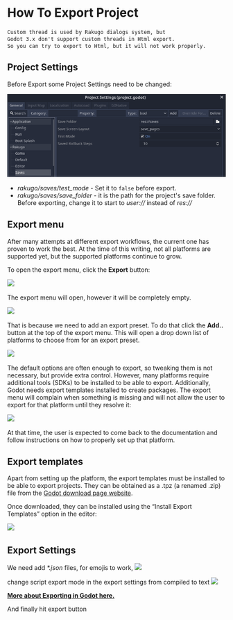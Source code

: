 # How To Export Project

```{warning}
Custom thread is used by Rakugo dialogs system, but
Godot 3.x don't support custom threads in Html export.
So you can try to export to Html, but it will not work properly.
```

## Project Settings

Before Export some Project Settings need to be changed:

![](project_setup/project-settings-saves.png)

- _rakugo/saves/test_mode_ - Set it to `false` before export.
- _rakugo/saves/save_folder_ - it is the path for the project's save folder.
  Before exporting, change it to start to _user://_ instead of _res://_

## Export menu

After many attempts at different export workflows, the current one has proven to work the best.
At the time of this writing, not all platforms are supported yet, but the supported platforms continue to grow.

To open the export menu, click the **Export** button:

![](https://docs.godotengine.org/en/3.0/_images/export.png)

The export menu will open, however it will be completely empty.

![](https://docs.godotengine.org/en/3.0/_images/export_dialog.png)

That is because we need to add an export preset.
To do that click the **Add..** button at the top of the export menu.
This will open a drop down list of platforms to choose from for an export preset.

![](https://docs.godotengine.org/en/3.0/_images/export_preset.png)

The default options are often enough to export, so tweaking them is not necessary, but provide extra control.
However, many platforms require additional tools (SDKs) to be installed to be able to export.
Additionally, Godot needs export templates installed to create packages.
The export menu will complain when something is missing and will not allow the user to export for that platform until they resolve it:

![](https://docs.godotengine.org/en/3.0/_images/export_error.png)

At that time, the user is expected to come back to the documentation and follow instructions on how to properly set up that platform.

## Export templates

Apart from setting up the platform, the export templates must be installed to be able to export projects.
They can be obtained as a .tpz (a renamed .zip) file from the [Godot download page website](https://www.godotengine.org/download).

Once downloaded, they can be installed using the “Install Export Templates” option in the editor:

![](https://docs.godotengine.org/en/3.0/_images/exptemp.png)

## Export Settings

We need add _\*.json_ files, for emojis to work,
![](https://user-images.githubusercontent.com/1294815/114683836-a6e51280-9d10-11eb-97a1-0b0a287b69b9.png)

change script export mode in the export settings from compiled to text
![](https://user-images.githubusercontent.com/1294815/114680556-9bdcb300-9d0d-11eb-8b37-ab1f3a991cad.png)

[**More about Exporting in Godot here.**](https://docs.godotengine.org/en/3.0/getting_started/workflow/export/index.html)

And finally hit export button

